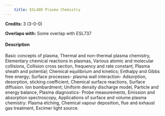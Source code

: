 ```yaml
---
    title: ESL480 Plasma Chemistry
---
```

**Credits:** 3 (3-0-0)



**Overlaps with:** Some overlap with ESL737

#### Description 
Basic concepts of plasma, Thermal and non-thermal plasma chemistry, Elementary chemical reactions in plasmas, Various atomic and molecular collisions, Collision cross section, frequency and rate constant, Plasma sheath and potential; Chemical equilibrium and kinetics; Enthalpy and Gibbs free energy; Surface processes- plasma wall interaction- Adsorption, desorption, sticking coefficient, Chemical surface reactions, Surface diffusion. Ion bombardment; Uniform density discharge model, Particle and energy balance, Plasma diagnostics- Probe measurements, Emission and absorption spectroscopy, Applications of surface and volume plasma chemistry: Plasma etching, Chemical vapour deposition, flue and exhaust gas treatment, Excimer light source.
